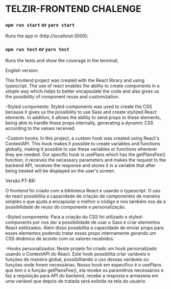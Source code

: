 # TELZIR-FRONTEND CHALENGE

### `npm run start` or `yarn start`

Runs the app in (http://localhost:3000);


### `npm run test` or `yarn test`

Runs the tests and show the coverage in the terminal;


English version:

This frontend project was created with the React library and using typescript.
The use of react enables the ability to create components in a simple way which helps to better encapsulate the code and also gives us the possibility of component reuse and customization.

-Styled components:
Styled-components was used to create the CSS because it gives us the possibility to use Sass and create stylized React elements. In addition, it allows the ability to send props to these elements, being able to handle these props internally, generating a dynamic CSS according to the values ​​received.

-Custom hooks:
In this project, a custom hook was created using React's ContextAPI. This hook makes it possible to create variables and functions globally, making it possible to use these variables or functions wherever they are needed.
Our specific hook is usePlans which has the getPlansFee() function, it receives the necessary parameters and makes the request to the backend API, receives the response and stores it in a variable that after being treated will be displayed on the user's screen.


Versão PT-BR:

O frontend foi criado com a biblioteca React e usando o typescript.
O uso do react possibilita a capacidade de criação de componentes de maneira simples o que ajuda a encapsular o melhor o código e nos também nos da a possibilidade de reuso do componente e personalização.

-Styled components:
Para a criação do CSS foi utilizado o styled-components por nos dar a possibilidade de usar o Sass e criar elementos React estilizados. Além disso possibilita a capacidade de enviar props para esses elementos podendo tratar essas props internamente gerando um CSS dinâmico de acordo com os valores recebidos.

-Hooks personalizados:
Neste projeto foi criado um hook personalizado usando o ContextAPI do React. Este hook possibilita criar variáveis e funções de maneira global, possibilitando o uso dessas variáveis ou funções onde forem necessárias.
Nosso hook em especifico é o usePlans que tem o a função getPlansFee(), ela recebe os paramêtros necessários e faz a requisição para API do backend, recebe a resposta e armazena em uma variável que depois de tratada será exibida na tela do usuário.